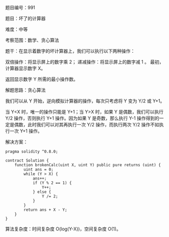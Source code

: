 题目编号：991

题目：坏了的计算器

难度：中等

考察范围：数学、贪心算法

题干：在显示着数字的坏计算器上，我们可以执行以下两种操作：

双倍操作：将显示屏上的数字乘 2；
递减操作：将显示屏上的数字减 1 。
最初，计算器显示数字 X。

返回显示数字 Y 所需的最小操作数。

解题思路：贪心算法

我们可以从 Y 开始，逆向模拟计算器的操作，每次只考虑将 Y 变为 Y/2 或 Y+1。

当 Y<X 时，唯一的操作只能是 Y+1；当 Y>X 时，如果 Y 是偶数，我们可以执行 Y/2 操作，否则执行 Y+1 操作。因为如果 Y 是奇数，那么执行 Y-1 操作得到的一定是偶数，此时我们可以对其再执行一次 Y/2 操作，而执行两次 Y/2 操作不如执行一次 Y+1 操作。

解决方案：

```solidity
pragma solidity ^0.8.0;

contract Solution {
    function brokenCalc(uint X, uint Y) public pure returns (uint) {
        uint ans = 0;
        while (Y > X) {
            ans++;
            if (Y % 2 == 1) {
                Y++;
            } else {
                Y /= 2;
            }
        }
        return ans + X - Y;
    }
}
```

算法复杂度：时间复杂度 O(log(Y-X))，空间复杂度 O(1)。